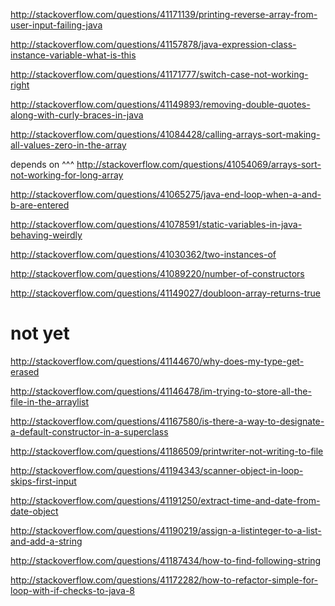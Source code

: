 http://stackoverflow.com/questions/41171139/printing-reverse-array-from-user-input-failing-java

http://stackoverflow.com/questions/41157878/java-expression-class-instance-variable-what-is-this

http://stackoverflow.com/questions/41171777/switch-case-not-working-right

http://stackoverflow.com/questions/41149893/removing-double-quotes-along-with-curly-braces-in-java

http://stackoverflow.com/questions/41084428/calling-arrays-sort-making-all-values-zero-in-the-array

depends on ^^^ http://stackoverflow.com/questions/41054069/arrays-sort-not-working-for-long-array

http://stackoverflow.com/questions/41065275/java-end-loop-when-a-and-b-are-entered

http://stackoverflow.com/questions/41078591/static-variables-in-java-behaving-weirdly

http://stackoverflow.com/questions/41030362/two-instances-of

http://stackoverflow.com/questions/41089220/number-of-constructors

http://stackoverflow.com/questions/41149027/doubloon-array-returns-true

not yet
====

http://stackoverflow.com/questions/41144670/why-does-my-type-get-erased

http://stackoverflow.com/questions/41146478/im-trying-to-store-all-the-file-in-the-arraylist

http://stackoverflow.com/questions/41167580/is-there-a-way-to-designate-a-default-constructor-in-a-superclass

http://stackoverflow.com/questions/41186509/printwriter-not-writing-to-file

http://stackoverflow.com/questions/41194343/scanner-object-in-loop-skips-first-input

http://stackoverflow.com/questions/41191250/extract-time-and-date-from-date-object

http://stackoverflow.com/questions/41190219/assign-a-listinteger-to-a-list-and-add-a-string

http://stackoverflow.com/questions/41187434/how-to-find-following-string

http://stackoverflow.com/questions/41172282/how-to-refactor-simple-for-loop-with-if-checks-to-java-8

